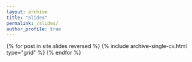 ```yaml
---
layout: archive
title: "Slides"
permalink: /slides/
author_profile: true
---
```


<div class="grid__wrapper">
  {% for post in site.slides reversed %}
    {% include archive-single-cv.html type="grid" %}
  {% endfor %}
</div>

<!-- ### Footer

Last updated: Augst 2023 -->

